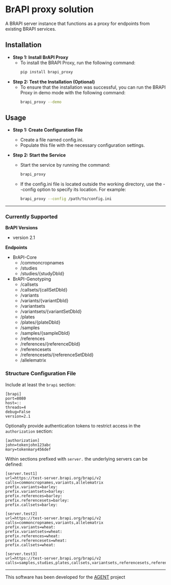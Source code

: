 # BrAPI proxy solution


A BRAPI server instance that functions as a proxy for endpoints from existing BRAPI services.

## Installation

- **Step 1: Install BrAPI Proxy**
  - To install the BRAPI Proxy, run the following command:
    ```sh
    pip install brapi_proxy
    ```
- **Step 2: Test the Installation (Optional)**
  - To ensure that the installation was successful, you can run the BRAPI Proxy in demo mode with the following command:
    ```sh
    brapi_proxy --demo
    ```

## Usage

- **Step 1: Create Configuration File**
  - Create a file named config.ini.
  - Populate this file with the necessary configuration settings.

- **Step 2: Start the Service**
  - Start the service by running the command:
    ``` sh
    brapi_proxy
    ```
  - If the config.ini file is located outside the working directory, use the --config option to specify its location. For example:

    ```sh
    brapi_proxy --config /path/to/config.ini
    ```
---

### Currently Supported

**BrAPI Versions**
- version 2.1

**Endpoints**

- BrAPI-Core
  - /commoncropnames
  - /studies
  - /studies/{studyDbId}
- BrAPI-Genotyping
  - /callsets
  - /callsets/{callSetDbId}
  - /variants
  - /variants/{variantDbId}
  - /variantsets
  - /variantsets/{variantSetDbId}
  - /plates
  - /plates/{plateDbId}
  - /samples
  - /samples/{sampleDbId}
  - /references
  - /references/{referenceDbId}
  - /referencesets
  - /referencesets/{referenceSetDbId}
  - /allelematrix

### Structure Configuration File

Include at least the `brapi` section:
```
[brapi]
port=8080
host=::
threads=4
debug=False
version=2.1
```

Optionally provide authentication tokens to restrict access in the `authorization` section:
```
[authorization]
john=tokenjohn123abc
mary=tokenmary456def
```

Within sections prefixed with `server.` the underlying servers can be defined:
```
[server.test1]
url=https://test-server.brapi.org/brapi/v2
calls=commoncropnames,variants,allelematrix
prefix.variants=barley:
prefix.variantsets=barley:
prefix.references=barley:
prefix.referencesets=barley:
prefix.callsets=barley:

[server.test2]
url=https://test-server.brapi.org/brapi/v2
calls=commoncropnames,variants,allelematrix
prefix.variants=wheat:
prefix.variantsets=wheat:
prefix.references=wheat:
prefix.referencesets=wheat:
prefix.callsets=wheat:

[server.test3]
url=https://test-server.brapi.org/brapi/v2
calls=samples,studies,plates,callsets,variantsets,referencesets,references
```

---
This software has been developed for the [AGENT](https://www.agent-project.eu/) project



